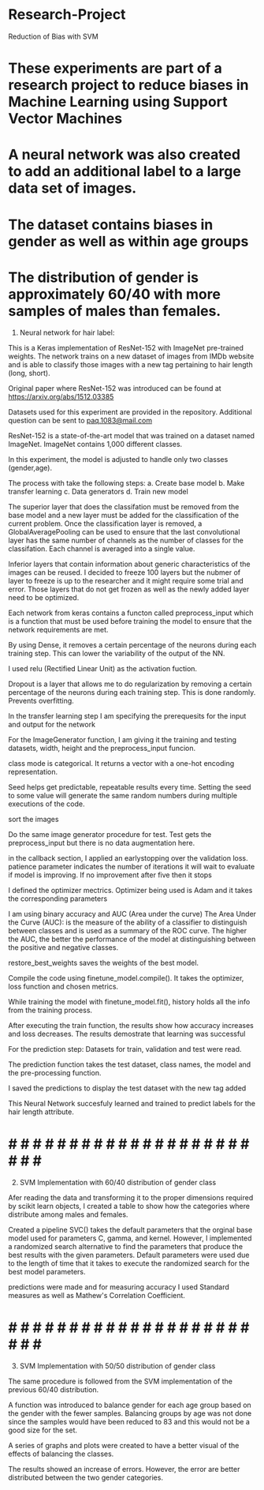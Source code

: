 # Research-Project
Reduction of Bias with SVM

# These experiments are part of a research project to reduce biases in Machine Learning using Support Vector Machines
# A neural network was also created to add an additional label to a large data set of images.
# The dataset contains biases in gender as well as within age groups
# The distribution of gender is approximately 60/40 with more samples of males than females.


1. Neural network for hair label:

This is a Keras implementation of ResNet-152 with ImageNet pre-trained weights.
The network trains on a new dataset of images from IMDb website and is able to classify those images with a
new tag pertaining to hair length (long, short).

Original paper where ResNet-152 was introduced can be found at https://arxiv.org/abs/1512.03385

Datasets used for this experiment are provided in the repository. Additional question can be sent to paq.1083@mail.com

ResNet-152 is a state-of-the-art model that was trained on a dataset named ImageNet. ImageNet contains 1,000 different classes.

In this experiment, the model is adjusted to handle only two classes (gender,age).

The process with take the following steps:
a. Create base model
b. Make transfer learning
c. Data generators
d. Train new model

The superior layer that does the classifation must be removed from the base model and a new layer must be added
for the classification of the current problem. Once the classification layer is removed, a GlobalAveragePooling can
be used to ensure that the last convolutional layer has the same number of channels as the number of classes for the classifation.
Each channel is averaged into a single value.


Inferior layers that contain information about generic characteristics of the images can be reused. I decided to freeze 100 layers 
but the nubmer of layer to freeze is up to the researcher and it might require some trial and error. Those layers that do not get 
frozen as well as the newly added layer need to be optimized.


Each network from keras contains a functon called preprocess_input which is a function that must be
used before training the model to ensure that the network requirements are met.

By using Dense, it removes a certain percentage of the neurons during each training step. This can lower the variability of the output
of the NN.

I used relu (Rectified Linear Unit) as the activation fuction.

Dropout is a layer that allows me to do regularization by removing a certain percentage of the neurons
during each training step. This is done randomly. Prevents overfitting.


In the transfer learning step I am specifying the prerequesits for the input and output for the network


For the ImageGenerator function, I am giving it the training and testing datasets, width, height and the preprocess_input funcion.

class mode is categorical. It returns a vector with a one-hot encoding representation.

Seed helps get predictable, repeatable results every time.
Setting the seed to some value will generate the same random numbers during multiple executions
of the code.

sort the images

Do the same image generator procedure for test. Test gets the preprocess_input but there is no data augmentation here.

in the callback section, I applied an earlystopping over the validation loss. patience parameter indicates the number of iterations it
will wait to evaluate if model is improving. If no improvement after five then it stops

I defined the optimizer mectrics. Optimizer being used is Adam and it takes the corresponding parameters

I am using binary accuracy and AUC (Area under the curve)
The Area Under the Curve (AUC): is the measure of the ability of a classifier to distinguish between classes and is used as a summary of
the ROC curve. The higher the AUC, the better the performance of the model at distinguishing between the positive and negative classes.

restore_best_weights saves the weights of the best model.

Compile the code using finetune_model.compile(). It takes the optimizer, loss function and chosen metrics.

While training the model with finetune_model.fit(), history holds all the info from the training process.

After executing the train function, the results show how accuracy increases and loss decreases. The results demostrate that learning was successful

For the prediction step:
Datasets for train, validation and test were read.

The prediction function takes the test dataset, class names, the model and the pre-processing function.

I saved the predictions to display the test dataset with the new tag added

This Neural Network succesfuly learned and trained to predict labels for the hair length attribute.

# # # # # # # # # # # # # # # # # # # # # # # # #


2. SVM Implementation with 60/40 distribution of gender class

Afer reading the data and transforming it to the proper dimensions required by scikit learn objects, I created
a table to show how the categories where distribute among males and females.

Created a pipeline
SVC() takes the default parameters that the orginal base model used for parameters C, gamma, and kernel.
However, I implemented a randomized search alternative to find the parameters that produce the best
results with the given parameters. Default parameters were used due to the length of time that it takes
to execute the randomized search for the best model parameters.


predictions were made and for measuring accuracy I used Standard measures as well as Mathew's Correlation Coefficient.


# # # # # # # # # # # # # # # # # # # # # # # # #


3. SVM Implementation with 50/50 distribution of gender class


The same procedure is followed from the SVM implementation of the previous 60/40 distribution.

A function was introduced to balance gender for each age group based on the gender with the fewer samples.
Balancing groups by age was not done since the samples would have been reduced to 83 and this would not be
a good size for the set.

A series of graphs and plots were created to have a better visual of the effects of balancing the classes.

The results showed an increase of errors. However, the error are better distributed between the two gender categories.


